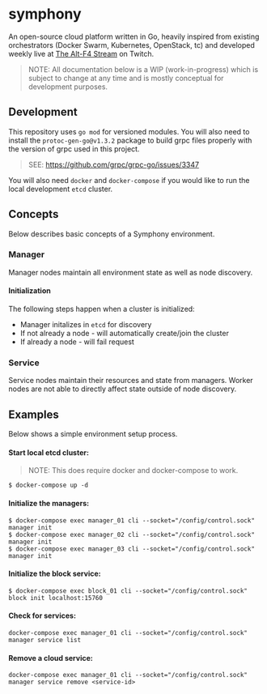 # symphony

An open-source cloud platform written in Go, heavily inspired from existing orchestrators (Docker Swarm, Kubernetes, OpenStack, tc) and developed weekly live at [The Alt-F4 Stream](https://www.google.com "The Alt-F4 Stream") on Twitch.

> NOTE: All documentation below is a WIP (work-in-progress) which is subject to change at any time and is mostly conceptual for development purposes.

## Development

This repository uses `go mod` for versioned modules. You will also need to install the `protoc-gen-go@v1.3.2` package to build grpc files properly with the version of grpc used in this project.

> SEE: https://github.com/grpc/grpc-go/issues/3347

You will also need `docker` and `docker-compose` if you would like to run the local development `etcd` cluster.

## Concepts

Below describes basic concepts of a Symphony environment.

### Manager

Manager nodes maintain all environment state as well as node discovery.

#### Initialization

The following steps happen when a cluster is initialized:

- Manager initalizes in `etcd` for discovery
- If not already a node - will automatically create/join the cluster
- If already a node - will fail request

### Service

Service nodes maintain their resources and state from managers. Worker nodes are not able to directly affect state outside of node discovery.

## Examples

Below shows a simple environment setup process.

#### Start local etcd cluster:

> NOTE: This does require docker and docker-compose to work.

```
$ docker-compose up -d
```

#### Initialize the managers:

```
$ docker-compose exec manager_01 cli --socket="/config/control.sock" manager init
$ docker-compose exec manager_02 cli --socket="/config/control.sock" manager init
$ docker-compose exec manager_03 cli --socket="/config/control.sock" manager init
```

#### Initialize the block service:

```
$ docker-compose exec block_01 cli --socket="/config/control.sock" block init localhost:15760
```

#### Check for services:

```
docker-compose exec manager_01 cli --socket="/config/control.sock" manager service list
```

#### Remove a cloud service:

```
docker-compose exec manager_01 cli --socket="/config/control.sock" manager service remove <service-id>
```
